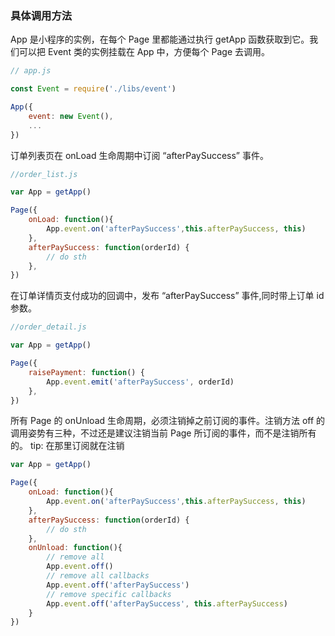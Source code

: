 ### 具体调用方法

App 是小程序的实例，在每个 Page 里都能通过执行 getApp 函数获取到它。我们可以把 Event 类的实例挂载在 App 中，方便每个 Page 去调用。

```javascript
// app.js

const Event = require('./libs/event')

App({
    event: new Event(),
    ...
})
```

订单列表页在 onLoad 生命周期中订阅 “afterPaySuccess” 事件。

```javascript
//order_list.js

var App = getApp()

Page({
    onLoad: function(){
        App.event.on('afterPaySuccess',this.afterPaySuccess, this)
    },
    afterPaySuccess: function(orderId) {
        // do sth
    },
})
```

在订单详情页支付成功的回调中，发布 “afterPaySuccess” 事件,同时带上订单 id 参数。

```javascript
//order_detail.js

var App = getApp()

Page({
    raisePayment: function() {
        App.event.emit('afterPaySuccess', orderId)
    },
})
```

所有 Page 的 onUnload 生命周期，必须注销掉之前订阅的事件。注销方法 off 的调用姿势有三种，不过还是建议注销当前 Page 所订阅的事件，而不是注销所有的。
tip: 在那里订阅就在注销
```javascript
var App = getApp()

Page({
    onLoad: function(){
        App.event.on('afterPaySuccess',this.afterPaySuccess, this)
    },
    afterPaySuccess: function(orderId) {
        // do sth
    },
    onUnload: function(){
        // remove all
        App.event.off()
        // remove all callbacks
        App.event.off('afterPaySuccess')
        // remove specific callbacks
        App.event.off('afterPaySuccess', this.afterPaySuccess)
    }
})
```
